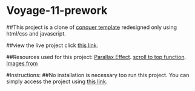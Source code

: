 # Voyage-11-prework
##This project is a clone of [conquer template](https://github.com/chingu-voyages/voyage-prework-tier1-website-template) redesigned only using html/css and javascript.

##view the live project click [this link](https://mitalishah.github.io/voyage-11-prework/).

##Resources used for this project: [Parallax Effect](https://www.youtube.com/watch?v=JttTcnidSdQ). [scroll to top function](https://www.w3schools.com/howto/howto_js_scroll_to_top.asp). [Images from](https://www.pexels.com/)

#Instructions: 
##No installation is necessary too run this project. You can simply access the project using [this link](https://mitalishah.github.io/voyage-11-prework/).
